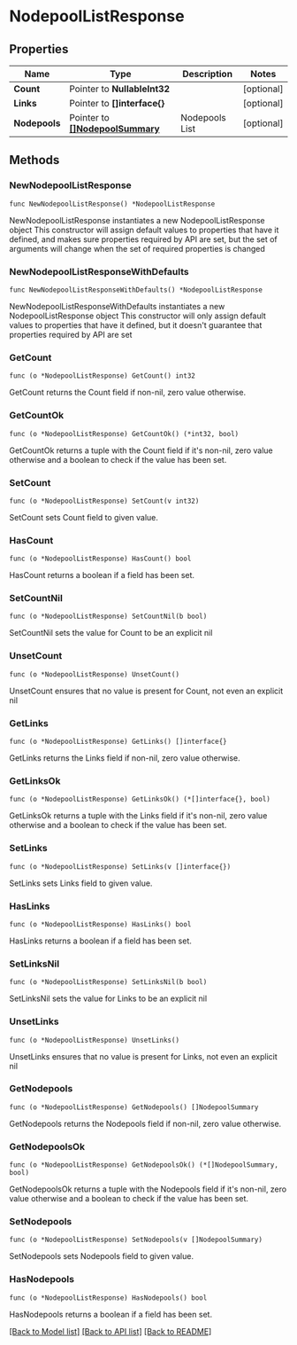 # NodepoolListResponse

## Properties

Name | Type | Description | Notes
------------ | ------------- | ------------- | -------------
**Count** | Pointer to **NullableInt32** |  | [optional] 
**Links** | Pointer to **[]interface{}** |  | [optional] 
**Nodepools** | Pointer to [**[]NodepoolSummary**](NodepoolSummary.md) | Nodepools List | [optional] 

## Methods

### NewNodepoolListResponse

`func NewNodepoolListResponse() *NodepoolListResponse`

NewNodepoolListResponse instantiates a new NodepoolListResponse object
This constructor will assign default values to properties that have it defined,
and makes sure properties required by API are set, but the set of arguments
will change when the set of required properties is changed

### NewNodepoolListResponseWithDefaults

`func NewNodepoolListResponseWithDefaults() *NodepoolListResponse`

NewNodepoolListResponseWithDefaults instantiates a new NodepoolListResponse object
This constructor will only assign default values to properties that have it defined,
but it doesn't guarantee that properties required by API are set

### GetCount

`func (o *NodepoolListResponse) GetCount() int32`

GetCount returns the Count field if non-nil, zero value otherwise.

### GetCountOk

`func (o *NodepoolListResponse) GetCountOk() (*int32, bool)`

GetCountOk returns a tuple with the Count field if it's non-nil, zero value otherwise
and a boolean to check if the value has been set.

### SetCount

`func (o *NodepoolListResponse) SetCount(v int32)`

SetCount sets Count field to given value.

### HasCount

`func (o *NodepoolListResponse) HasCount() bool`

HasCount returns a boolean if a field has been set.

### SetCountNil

`func (o *NodepoolListResponse) SetCountNil(b bool)`

 SetCountNil sets the value for Count to be an explicit nil

### UnsetCount
`func (o *NodepoolListResponse) UnsetCount()`

UnsetCount ensures that no value is present for Count, not even an explicit nil
### GetLinks

`func (o *NodepoolListResponse) GetLinks() []interface{}`

GetLinks returns the Links field if non-nil, zero value otherwise.

### GetLinksOk

`func (o *NodepoolListResponse) GetLinksOk() (*[]interface{}, bool)`

GetLinksOk returns a tuple with the Links field if it's non-nil, zero value otherwise
and a boolean to check if the value has been set.

### SetLinks

`func (o *NodepoolListResponse) SetLinks(v []interface{})`

SetLinks sets Links field to given value.

### HasLinks

`func (o *NodepoolListResponse) HasLinks() bool`

HasLinks returns a boolean if a field has been set.

### SetLinksNil

`func (o *NodepoolListResponse) SetLinksNil(b bool)`

 SetLinksNil sets the value for Links to be an explicit nil

### UnsetLinks
`func (o *NodepoolListResponse) UnsetLinks()`

UnsetLinks ensures that no value is present for Links, not even an explicit nil
### GetNodepools

`func (o *NodepoolListResponse) GetNodepools() []NodepoolSummary`

GetNodepools returns the Nodepools field if non-nil, zero value otherwise.

### GetNodepoolsOk

`func (o *NodepoolListResponse) GetNodepoolsOk() (*[]NodepoolSummary, bool)`

GetNodepoolsOk returns a tuple with the Nodepools field if it's non-nil, zero value otherwise
and a boolean to check if the value has been set.

### SetNodepools

`func (o *NodepoolListResponse) SetNodepools(v []NodepoolSummary)`

SetNodepools sets Nodepools field to given value.

### HasNodepools

`func (o *NodepoolListResponse) HasNodepools() bool`

HasNodepools returns a boolean if a field has been set.


[[Back to Model list]](../README.md#documentation-for-models) [[Back to API list]](../README.md#documentation-for-api-endpoints) [[Back to README]](../README.md)


